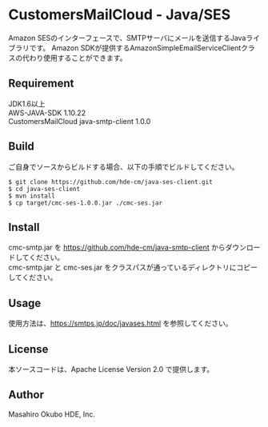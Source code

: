 # CustomersMailCloud - Java/SES
Amazon SESのインターフェースで、SMTPサーバにメールを送信するJavaライブラリです。 
Amazon SDKが提供するAmazonSimpleEmailServiceClientクラスの代わり使用することができます。

## Requirement
JDK1.6以上  
AWS-JAVA-SDK 1.10.22  
CustomersMailCloud java-smtp-client 1.0.0

## Build
ご自身でソースからビルドする場合、以下の手順でビルドしてください。  
```
$ git clone https://github.com/hde-cm/java-ses-client.git
$ cd java-ses-client
$ mvn install
$ cp target/cmc-ses-1.0.0.jar ./cmc-ses.jar
```

## Install
cmc-smtp.jar を <https://github.com/hde-cm/java-smtp-client> からダウンロードしてください。  
cmc-smtp.jar と cmc-ses.jar をクラスパスが通っているディレクトリにコピーしてください。  

## Usage
使用方法は、<https://smtps.jp/doc/javases.html> を参照してください。

## License
本ソースコードは、Apache License Version 2.0 で提供します。

## Author
Masahiro Okubo HDE, Inc.
